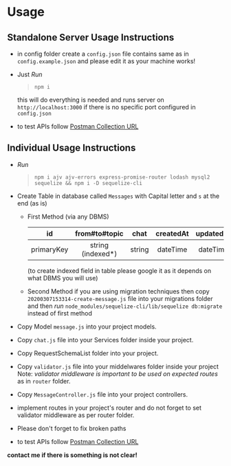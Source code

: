# Usage

## Standalone Server Usage Instructions  

* in config folder create a `config.json` file contains same as in `config.example.json`
  and please edit it as your machine works!

* Just *Run*
  > `npm i`

  this will do everything is needed and runs server on `http://localhost:3000`
  if there is no specific port configured in `config.json`

* to test APIs follow [Postman Collection URL](https://documenter.getpostman.com/view/2773498/SzYYzyFt?version=latest)

## Individual Usage Instructions

* *Run*
  > ```npm i ajv ajv-errors express-promise-router lodash mysql2 sequelize && npm i -D sequelize-cli```

* Create Table in database called `Messages` with Capital letter and `s` at the end (as is)
  * First Method (via any DBMS)

    | id |  from#to#topic | chat | createdAt | updatedAt |
    |:--:|:--------------:|:----:|:---------:|:---------:|
    | primaryKey | string (indexed*) | string | dateTime | dateTime |
  
    (to create indexed field in table please google it as it depends on what DBMS you will use)

  * Second Method
    if you are using migration techniques then copy `20200307153314-create-message.js` file into your migrations folder
    and then *run* ```node_modules/sequelize-cli/lib/sequelize db:migrate```
    instead of first method  
  
* Copy Model `message.js` into your project models.

* Copy `chat.js` file into your Services folder inside your project.

* Copy RequestSchemaList folder into your project.

* Copy `validator.js` file into your middelwares folder inside your project
  Note: *validator middleware is important to be used on expected routes* as in `router` folder.

* Copy `MessageController.js` file into your project controllers.

* implement routes in your project's router and do not forget to set validator middleware as per router folder.

* Please don't forget to fix broken paths

* to test APIs follow [Postman Collection URL](https://documenter.getpostman.com/view/2773498/SzYYzyFt?version=latest)

**contact me if there is something is not clear!**
